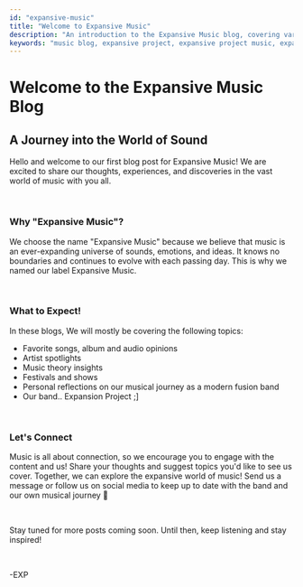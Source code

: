 ```yaml
---
id: "expansive-music"
title: "Welcome to Expansive Music"
description: "An introduction to the Expansive Music blog, covering various aspects of the music world."
keywords: "music blog, expansive project, expansive project music, expansive project band, expansive music, album reviews, artist spotlights, music theory, industry trends, music communities, fusion, jazz fusion, band, alternative, alternative rock, neo soul, funk, funk music, funk band, jam, jambands, jam band, music festivals"
---
```


# Welcome to the Expansive Music Blog

## A Journey into the World of Sound

Hello and welcome to our first blog post for Expansive Music! We are excited to share our thoughts, experiences, and discoveries in the vast world of music with you all.

&nbsp;

### Why "Expansive Music"?

We choose the name "Expansive Music" because we believe that music is an ever-expanding universe of sounds, emotions, and ideas. It knows no boundaries and continues to evolve with each passing day. This is why we named our label Expansive Music.

&nbsp;

### What to Expect!

In these blogs, We will mostly be covering the following topics:

- Favorite songs, album and audio opinions
- Artist spotlights
- Music theory insights
- Festivals and shows
- Personal reflections on our musical journey as a modern fusion band
- Our band.. Expansion Project ;]

&nbsp;

### Let's Connect

Music is all about connection, so we encourage you to engage with the content and us! Share your thoughts and suggest topics you'd like to see us cover. Together, we can explore the expansive world of music! Send us a message or follow us on social media to keep up to date with the band and our own musical journey 🎵

&nbsp;

Stay tuned for more posts coming soon. Until then, keep listening and stay inspired!

&nbsp;

-EXP
